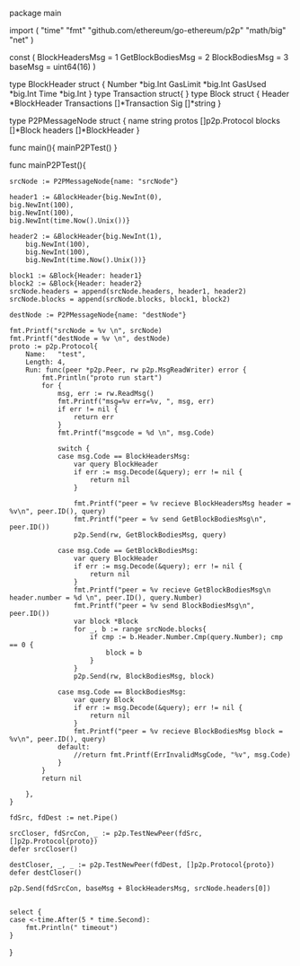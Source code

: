 package main

import (
	"time"
	"fmt"
	"github.com/ethereum/go-ethereum/p2p"
	"math/big"
	"net"
)

const (
	BlockHeadersMsg   = 1
	GetBlockBodiesMsg = 2
	BlockBodiesMsg    = 3
	baseMsg     = uint64(16)
)

type BlockHeader struct {
	Number *big.Int
	GasLimit *big.Int
	GasUsed *big.Int
	Time *big.Int
}
type Transaction struct{
}
type Block struct {
	Header *BlockHeader
	Transactions []*Transaction
	Sig []*string
}

type P2PMessageNode struct {
	name string
	protos []p2p.Protocol
	blocks []*Block
	headers []*BlockHeader
}

func main(){
	mainP2PTest()
}

func mainP2PTest(){

	srcNode := P2PMessageNode{name: "srcNode"}

	header1 := &BlockHeader{big.NewInt(0),
	big.NewInt(100),
	big.NewInt(100),
	big.NewInt(time.Now().Unix())}

	header2 := &BlockHeader{big.NewInt(1),
		big.NewInt(100),
		big.NewInt(100),
		big.NewInt(time.Now().Unix())}

	block1 := &Block{Header: header1}
	block2 := &Block{Header: header2}
	srcNode.headers = append(srcNode.headers, header1, header2)
	srcNode.blocks = append(srcNode.blocks, block1, block2)

	destNode := P2PMessageNode{name: "destNode"}

	fmt.Printf("srcNode = %v \n", srcNode)
	fmt.Printf("destNode = %v \n", destNode)
	proto := p2p.Protocol{
		Name:   "test",
		Length: 4,
		Run: func(peer *p2p.Peer, rw p2p.MsgReadWriter) error {
			fmt.Println("proto run start")
			for {
				msg, err := rw.ReadMsg()
				fmt.Printf("msg=%v err=%v, ", msg, err)
				if err != nil {
					return err
				}
				fmt.Printf("msgcode = %d \n", msg.Code)

				switch {
				case msg.Code == BlockHeadersMsg:
					var query BlockHeader
					if err := msg.Decode(&query); err != nil {
						return nil
					}

					fmt.Printf("peer = %v recieve BlockHeadersMsg header = %v\n", peer.ID(), query)
					fmt.Printf("peer = %v send GetBlockBodiesMsg\n", peer.ID())
					p2p.Send(rw, GetBlockBodiesMsg, query)

				case msg.Code == GetBlockBodiesMsg:
					var query BlockHeader
					if err := msg.Decode(&query); err != nil {
						return nil
					}
					fmt.Printf("peer = %v recieve GetBlockBodiesMsg\n header.number = %d \n", peer.ID(), query.Number)
					fmt.Printf("peer = %v send BlockBodiesMsg\n", peer.ID())
					var block *Block
					for _, b := range srcNode.blocks{
						if cmp := b.Header.Number.Cmp(query.Number); cmp == 0 {
							block = b
						}
					}
					p2p.Send(rw, BlockBodiesMsg, block)

				case msg.Code == BlockBodiesMsg:
					var query Block
					if err := msg.Decode(&query); err != nil {
						return nil
					}
					fmt.Printf("peer = %v recieve BlockBodiesMsg block = %v\n", peer.ID(), query)
				default:
					//return fmt.Printf(ErrInvalidMsgCode, "%v", msg.Code)
				}
			}
			return nil

		},
	}

	fdSrc, fdDest := net.Pipe()

	srcCloser, fdSrcCon, _ := p2p.TestNewPeer(fdSrc, []p2p.Protocol{proto})
	defer srcCloser()

	destCloser, _, _ := p2p.TestNewPeer(fdDest, []p2p.Protocol{proto})
	defer destCloser()

	p2p.Send(fdSrcCon, baseMsg + BlockHeadersMsg, srcNode.headers[0])


	select {
	case <-time.After(5 * time.Second):
		fmt.Println(" timeout")
	}
}
